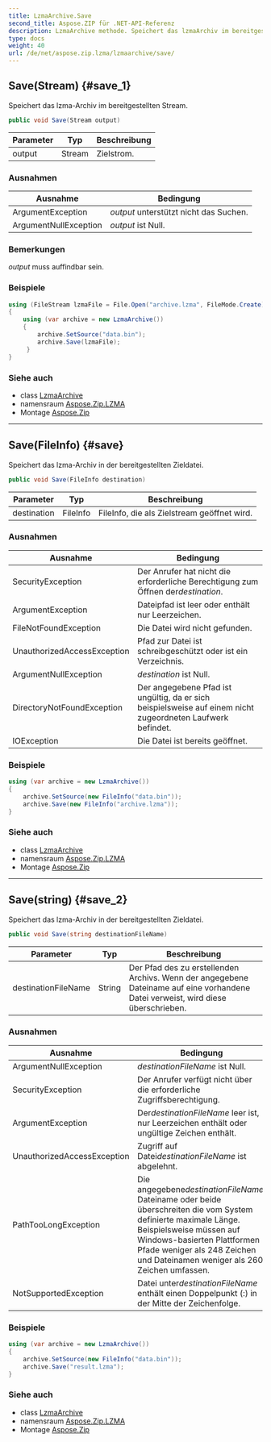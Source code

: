 ```yaml
---
title: LzmaArchive.Save
second_title: Aspose.ZIP für .NET-API-Referenz
description: LzmaArchive methode. Speichert das lzmaArchiv im bereitgestellten Stream.
type: docs
weight: 40
url: /de/net/aspose.zip.lzma/lzmaarchive/save/
---
```

## Save(Stream) {#save_1}

Speichert das lzma-Archiv im bereitgestellten Stream.

```csharp
public void Save(Stream output)
```

| Parameter | Typ | Beschreibung |
| --- | --- | --- |
| output | Stream | Zielstrom. |

### Ausnahmen

| Ausnahme | Bedingung |
| --- | --- |
| ArgumentException | *output* unterstützt nicht das Suchen. |
| ArgumentNullException | *output* ist Null. |

### Bemerkungen

*output* muss auffindbar sein.

### Beispiele

```csharp
using (FileStream lzmaFile = File.Open("archive.lzma", FileMode.Create))
{
    using (var archive = new LzmaArchive())
    {
        archive.SetSource("data.bin");
        archive.Save(lzmaFile);
     }
}
```

### Siehe auch

* class [LzmaArchive](../)
* namensraum [Aspose.Zip.LZMA](../../lzmaarchive/)
* Montage [Aspose.Zip](../../../)

---

## Save(FileInfo) {#save}

Speichert das lzma-Archiv in der bereitgestellten Zieldatei.

```csharp
public void Save(FileInfo destination)
```

| Parameter | Typ | Beschreibung |
| --- | --- | --- |
| destination | FileInfo | FileInfo, die als Zielstream geöffnet wird. |

### Ausnahmen

| Ausnahme | Bedingung |
| --- | --- |
| SecurityException | Der Anrufer hat nicht die erforderliche Berechtigung zum Öffnen der*destination*. |
| ArgumentException | Dateipfad ist leer oder enthält nur Leerzeichen. |
| FileNotFoundException | Die Datei wird nicht gefunden. |
| UnauthorizedAccessException | Pfad zur Datei ist schreibgeschützt oder ist ein Verzeichnis. |
| ArgumentNullException | *destination* ist Null. |
| DirectoryNotFoundException | Der angegebene Pfad ist ungültig, da er sich beispielsweise auf einem nicht zugeordneten Laufwerk befindet. |
| IOException | Die Datei ist bereits geöffnet. |

### Beispiele

```csharp
using (var archive = new LzmaArchive()) 
{
    archive.SetSource(new FileInfo("data.bin"));
    archive.Save(new FileInfo("archive.lzma"));
}
```

### Siehe auch

* class [LzmaArchive](../)
* namensraum [Aspose.Zip.LZMA](../../lzmaarchive/)
* Montage [Aspose.Zip](../../../)

---

## Save(string) {#save_2}

Speichert das lzma-Archiv in der bereitgestellten Zieldatei.

```csharp
public void Save(string destinationFileName)
```

| Parameter | Typ | Beschreibung |
| --- | --- | --- |
| destinationFileName | String | Der Pfad des zu erstellenden Archivs. Wenn der angegebene Dateiname auf eine vorhandene Datei verweist, wird diese überschrieben. |

### Ausnahmen

| Ausnahme | Bedingung |
| --- | --- |
| ArgumentNullException | *destinationFileName* ist Null. |
| SecurityException | Der Anrufer verfügt nicht über die erforderliche Zugriffsberechtigung. |
| ArgumentException | Der*destinationFileName* leer ist, nur Leerzeichen enthält oder ungültige Zeichen enthält. |
| UnauthorizedAccessException | Zugriff auf Datei*destinationFileName* ist abgelehnt. |
| PathTooLongException | Die angegebene*destinationFileName*, Dateiname oder beide überschreiten die vom System definierte maximale Länge. Beispielsweise müssen auf Windows-basierten Plattformen Pfade weniger als 248 Zeichen und Dateinamen weniger als 260 Zeichen umfassen. |
| NotSupportedException | Datei unter*destinationFileName* enthält einen Doppelpunkt (:) in der Mitte der Zeichenfolge. |

### Beispiele

```csharp
using (var archive = new LzmaArchive()) 
{
    archive.SetSource(new FileInfo("data.bin"));
    archive.Save("result.lzma");
}
```

### Siehe auch

* class [LzmaArchive](../)
* namensraum [Aspose.Zip.LZMA](../../lzmaarchive/)
* Montage [Aspose.Zip](../../../)


